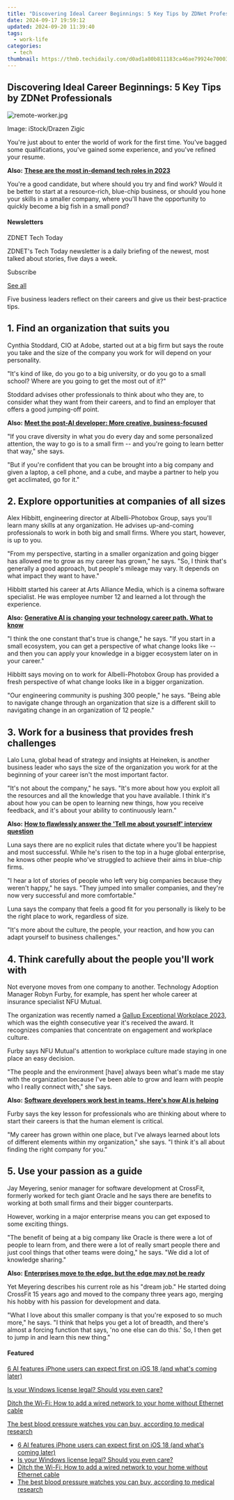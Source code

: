 ```yaml
---
title: "Discovering Ideal Career Beginnings: 5 Key Tips by ZDNet Professionals"
date: 2024-09-17 19:59:12
updated: 2024-09-20 11:39:40
tags:
  - work-life
categories:
  - tech
thumbnail: https://thmb.techidaily.com/d0ad1a80b811183ca46ae79924e7000317315a162e7cdec3aea5493a006f5c51.jpg
---
```


## Discovering Ideal Career Beginnings: 5 Key Tips by ZDNet Professionals

![remote-worker.jpg](https://www.zdnet.com/a/img/resize/084990b9a209f60c849171245df5f146fc2ff699/2021/02/18/be8ae8d5-b49f-4de4-aeaf-4b0b6e7791a6/remote-worker.jpg?auto=webp&width=1280)

Image: iStock/Drazen Zigic

You're just about to enter the world of work for the first time. You've bagged some qualifications, you've gained some experience, and you've refined your resume.

**Also:** [**These are the most in-demand tech roles in 2023**](https://www.zdnet.com/article/these-are-the-most-in-demand-tech-roles-in-2023/)

You're a good candidate, but where should you try and find work? Would it be better to start at a resource-rich, blue-chip business, or should you hone your skills in a smaller company, where you'll have the opportunity to quickly become a big fish in a small pond?

#### Newsletters

ZDNET Tech Today

ZDNET's Tech Today newsletter is a daily briefing of the newest, most talked about stories, five days a week.

 Subscribe

[See all](https://www.zdnet.com/newsletters/)

Five business leaders reflect on their careers and give us their best-practice tips.

## 1\. Find an organization that suits you

Cynthia Stoddard, CIO at Adobe, started out at a big firm but says the route you take and the size of the company you work for will depend on your personality.

"It's kind of like, do you go to a big university, or do you go to a small school? Where are you going to get the most out of it?" 

Stoddard advises other professionals to think about who they are, to consider what they want from their careers, and to find an employer that offers a good jumping-off point.

**Also:** [**Meet the post-AI developer: More creative, business-focused**](https://www.zdnet.com/article/meet-the-post-ai-developer-more-creative-more-business-focused/)

"If you crave diversity in what you do every day and some personalized attention, the way to go is to a small firm -- and you're going to learn better that way," she says.

"But if you're confident that you can be brought into a big company and given a laptop, a cell phone, and a cube, and maybe a partner to help you get acclimated, go for it."

## 2\. Explore opportunities at companies of all sizes

Alex Hibbitt, engineering director at Albelli-Photobox Group, says you'll learn many skills at any organization. He advises up-and-coming professionals to work in both big and small firms. Where you start, however, is up to you.

"From my perspective, starting in a smaller organization and going bigger has allowed me to grow as my career has grown," he says. "So, I think that's generally a good approach, but people's mileage may vary. It depends on what impact they want to have."

Hibbitt started his career at Arts Alliance Media, which is a cinema software specialist. He was employee number 12 and learned a lot through the experience.

**Also:** [**Generative AI is changing your technology career path. What to know**](https://www.zdnet.com/article/generative-ai-is-changing-your-technology-career-path-heres-what-you-need-to-know/)

"I think the one constant that's true is change," he says. "If you start in a small ecosystem, you can get a perspective of what change looks like -- and then you can apply your knowledge in a bigger ecosystem later on in your career."

Hibbitt says moving on to work for Albelli-Photobox Group has provided a fresh perspective of what change looks like in a bigger organization. 

"Our engineering community is pushing 300 people," he says. "Being able to navigate change through an organization that size is a different skill to navigating change in an organization of 12 people." 

## 3\. Work for a business that provides fresh challenges

Lalo Luna, global head of strategy and insights at Heineken, is another business leader who says the size of the organization you work for at the beginning of your career isn't the most important factor.

"It's not about the company," he says. "It's more about how you exploit all the resources and all the knowledge that you have available. I think it's about how you can be open to learning new things, how you receive feedback, and it's about your ability to continuously learn." 

**Also:** [**How to flawlessly answer the 'Tell me about yourself' interview question**](https://www.zdnet.com/education/professional-development/tell-me-about-yourself-interview-question/)

Luna says there are no explicit rules that dictate where you'll be happiest and most successful. While he's risen to the top in a huge global enterprise, he knows other people who've struggled to achieve their aims in blue-chip firms.

"I hear a lot of stories of people who left very big companies because they weren't happy," he says. "They jumped into smaller companies, and they're now very successful and more comfortable." 

Luna says the company that feels a good fit for you personally is likely to be the right place to work, regardless of size. 

"It's more about the culture, the people, your reaction, and how you can adapt yourself to business challenges."

## 4\. Think carefully about the people you'll work with

Not everyone moves from one company to another. Technology Adoption Manager Robyn Furby, for example, has spent her whole career at insurance specialist NFU Mutual. 

The organization was recently named a [Gallup Exceptional Workplace 2023](https://www.nfumutual.co.uk/about-us/careers/), which was the eighth consecutive year it's received the award. It recognizes companies that concentrate on engagement and workplace culture.

Furby says NFU Mutual's attention to workplace culture made staying in one place an easy decision.

"The people and the environment \[have\] always been what's made me stay with the organization because I've been able to grow and learn with people who I really connect with," she says. 

**Also:** [**Software developers work best in teams. Here's how AI is helping**](https://www.zdnet.com/article/software-developers-work-best-in-teams-heres-how-ai-is-helping/)

Furby says the key lesson for professionals who are thinking about where to start their careers is that the human element is critical.

"My career has grown within one place, but I've always learned about lots of different elements within my organization," she says. "I think it's all about finding the right company for you." 

## 5\. Use your passion as a guide

Jay Meyering, senior manager for software development at CrossFit, formerly worked for tech giant Oracle and he says there are benefits to working at both small firms and their bigger counterparts.

However, working in a major enterprise means you can get exposed to some exciting things.

"The benefit of being at a big company like Oracle is there were a lot of people to learn from, and there were a lot of really smart people there and just cool things that other teams were doing," he says. "We did a lot of knowledge sharing."

**Also:** [**Enterprises move to the edge, but the edge may not be ready**](https://www.zdnet.com/article/enterprises-move-to-the-edge-but-the-edge-may-not-be-ready/)

Yet Meyering describes his current role as his "dream job." He started doing CrossFit 15 years ago and moved to the company three years ago, merging his hobby with his passion for development and data. 

"What I love about this smaller company is that you're exposed to so much more," he says. "I think that helps you get a lot of breadth, and there's almost a forcing function that says, 'no one else can do this.' So, I then get to jump in and learn this new thing." 

#### Featured

[6 AI features iPhone users can expect first on iOS 18 (and what's coming later)](https://www.zdnet.com/article/6-ai-features-iphone-users-can-expect-first-on-ios-18-and-whats-coming-later/ "6 AI features iPhone users can expect first on iOS 18 (and what's coming later)")

[Is your Windows license legal? Should you even care?](https://www.zdnet.com/article/is-your-windows-license-legal-should-you-even-care/ "Is your Windows license legal? Should you even care?")

[Ditch the Wi-Fi: How to add a wired network to your home without Ethernet cable](https://www.zdnet.com/article/ditch-the-wi-fi-how-to-add-a-wired-network-to-your-home-without-ethernet-cable/ "Ditch the Wi-Fi: How to add a wired network to your home without Ethernet cable")

[The best blood pressure watches you can buy, according to medical research](https://www.zdnet.com/article/best-blood-pressure-watch/ "The best blood pressure watches you can buy, according to medical research")

* [6 AI features iPhone users can expect first on iOS 18 (and what's coming later)](https://www.zdnet.com/article/6-ai-features-iphone-users-can-expect-first-on-ios-18-and-whats-coming-later/ "6 AI features iPhone users can expect first on iOS 18 (and what's coming later)")
* [Is your Windows license legal? Should you even care?](https://www.zdnet.com/article/is-your-windows-license-legal-should-you-even-care/ "Is your Windows license legal? Should you even care?")
* [Ditch the Wi-Fi: How to add a wired network to your home without Ethernet cable](https://www.zdnet.com/article/ditch-the-wi-fi-how-to-add-a-wired-network-to-your-home-without-ethernet-cable/ "Ditch the Wi-Fi: How to add a wired network to your home without Ethernet cable")
* [The best blood pressure watches you can buy, according to medical research](https://www.zdnet.com/article/best-blood-pressure-watch/ "The best blood pressure watches you can buy, according to medical research")

<ins class="adsbygoogle"
     style="display:block"
     data-ad-format="autorelaxed"
     data-ad-client="ca-pub-7571918770474297"
     data-ad-slot="1223367746"></ins>



<ins class="adsbygoogle"
     style="display:block"
     data-ad-client="ca-pub-7571918770474297"
     data-ad-slot="8358498916"
     data-ad-format="auto"
     data-full-width-responsive="true"></ins>
